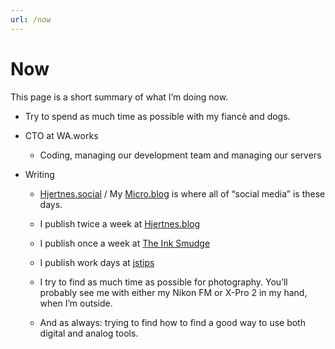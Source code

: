 ```yaml
---
url: /now
---
```


# Now


This page is a short summary of what I&#8217;m doing now.



  * Try to spend as much time as possible with my fiancè and dogs.

  * CTO at WA.works 

      * Coding, managing our development team and managing our servers

  * Writing 

      * [Hjertnes.social][1] / My [Micro.blog][2] is where all of &#8220;social media&#8221; is these days.

      * I publish twice a week at [Hjertnes.blog][3]

      * I publish once a week at [The Ink Smudge][4]

      * I publish work days at [jstips][5]

      * I try to find as much time as possible for photography. You&#8217;ll probably see me with either my Nikon FM or X-Pro 2 in my hand, when I&#8217;m outside. 

      * And as always: trying to find how to find a good way to use both digital and analog tools.



 [1]: https://hjertnes.social

 [2]: https://micro.blog/hjertnes

 [3]: https://hjertnes.blog

 [4]: https://inksmudge.net

 [5]: https://jstips.blog
